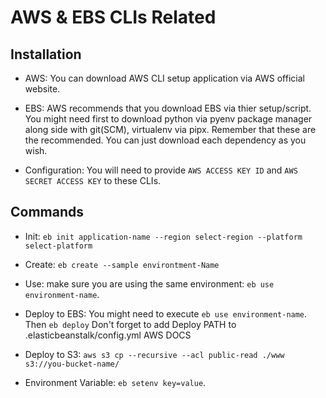 # AWS & EBS CLIs Related

## Installation

* AWS:
  You can download AWS CLI setup application via AWS official website.

* EBS:
  AWS recommends that you download EBS via thier setup/script. You might need first to download python via pyenv package manager along side with git(SCM), virtualenv via pipx.
  Remember that these are the recommended. You can just download each dependency as you wish.

* Configuration:
  You will need to provide `AWS ACCESS KEY ID` and `AWS SECRET ACCESS KEY` to these CLIs.

## Commands

* Init:
  `eb init application-name --region select-region --platform select-platform`

* Create:
  `eb create --sample environtment-Name`

* Use:
  make sure you are using the same environment: `eb use environment-name`.

* Deploy to EBS:
  You might need to execute `eb use environment-name`. Then `eb deploy`
  Don't forget to add Deploy PATH to .elasticbeanstalk/config.yml
  AWS DOCS

* Deploy to S3:
  `aws s3 cp --recursive --acl public-read ./www s3://you-bucket-name/`

* Environment Variable:
  `eb setenv key=value`.
